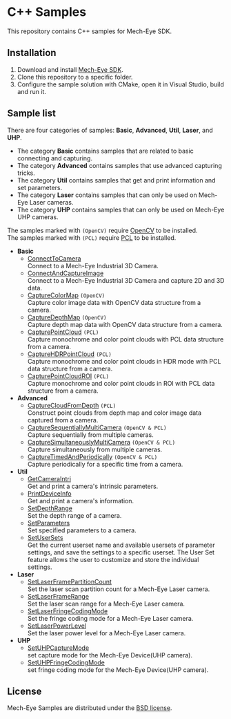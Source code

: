 # C++ Samples

This repository contains C++ samples for Mech-Eye SDK.

## Installation

1. Download and install [Mech-Eye SDK](https://www.mech-mind.com/download/camera-sdk.html).
2. Clone this repository to a specific folder.
3. Configure the sample solution with CMake, open it in Visual Studio, build and run it.

## Sample list

There are four categories of samples: **Basic**, **Advanced**, **Util**, **Laser**, and **UHP**.  

- The category **Basic** contains samples that are related to basic connecting and capturing.  
- The category **Advanced** contains samples that use advanced capturing tricks.  
- The category **Util** contains samples that get and print information and set parameters.  
- The category **Laser** contains samples that can only be used on Mech-Eye Laser cameras. 
- The category **UHP** contains samples that can only be used on Mech-Eye UHP cameras. 

The samples marked with `(OpenCV)` require [OpenCV](https://opencv.org/releases/) to be installed.  
The samples marked with `(PCL)` require [PCL](https://github.com/PointCloudLibrary/pcl/releases) to be installed.

- **Basic**
  - [ConnectToCamera](https://github.com/MechMindRobotics/mecheye_cpp_samples/tree/master/source/Basic/ConnectToCamera)  
    Connect to a Mech-Eye Industrial 3D Camera.
  - [ConnectAndCaptureImage](https://github.com/MechMindRobotics/mecheye_cpp_samples/tree/master/source/Basic/ConnectAndCaptureImage)  
    Connect to a Mech-Eye Industrial 3D Camera and capture 2D and 3D data.
  - [CaptureColorMap](https://github.com/MechMindRobotics/mecheye_cpp_samples/tree/master/source/Basic/CaptureColorMap) `(OpenCV)`  
    Capture color image data with OpenCV data structure from a camera.
  - [CaptureDepthMap](https://github.com/MechMindRobotics/mecheye_cpp_samples/tree/master/source/Basic/CaptureDepthMap) `(OpenCV)`  
    Capture depth map data with OpenCV data structure from a camera.
  - [CapturePointCloud](https://github.com/MechMindRobotics/mecheye_cpp_samples/tree/master/source/Basic/CapturePointCloud) `(PCL)`  
    Capture monochrome and color point clouds with PCL data structure from a camera.
  - [CaptureHDRPointCloud](https://github.com/MechMindRobotics/mecheye_cpp_samples/tree/master/source/Basic/CaptureHDRPointCloud) `(PCL)`  
    Capture monochrome and color point clouds in HDR mode with PCL data structure from a camera.
  - [CapturePointCloudROI](https://github.com/MechMindRobotics/mecheye_cpp_samples/tree/master/source/Basic/CapturePointCloudROI) `(PCL)`  
    Capture monochrome and color point clouds in ROI with PCL data structure from a camera.
- **Advanced**
  - [CaptureCloudFromDepth](https://github.com/MechMindRobotics/mecheye_cpp_samples/tree/master/source/Advanced/CaptureCloudFromDepth) `(PCL)`  
    Construct point clouds from depth map and color image data captured from a camera.
  - [CaptureSequentiallyMultiCamera](https://github.com/MechMindRobotics/mecheye_cpp_samples/tree/master/source/Advanced/CaptureSequentiallyMultiCamera) `(OpenCV & PCL)`  
    Capture sequentially from multiple cameras.
  - [CaptureSimultaneouslyMultiCamera](https://github.com/MechMindRobotics/mecheye_cpp_samples/tree/master/source/Advanced/CaptureSimultaneouslyMultiCamera) `(OpenCV & PCL)`  
    Capture simultaneously from multiple cameras.
  - [CaptureTimedAndPeriodically](https://github.com/MechMindRobotics/mecheye_cpp_samples/tree/master/source/Advanced/CaptureTimedAndPeriodically) `(OpenCV & PCL)`  
    Capture periodically for a specific time from a camera.
- **Util**
  - [GetCameraIntri](https://github.com/MechMindRobotics/mecheye_cpp_samples/tree/master/source/Util/GetCameraIntri)  
    Get and print a camera's intrinsic parameters.
  - [PrintDeviceInfo](https://github.com/MechMindRobotics/mecheye_cpp_samples/tree/master/source/Util/PrintDeviceInfo)  
    Get and print a camera's information.
  - [SetDepthRange](https://github.com/MechMindRobotics/mecheye_cpp_samples/tree/master/source/Util/SetDepthRange)  
    Set the depth range of a camera.
  - [SetParameters](https://github.com/MechMindRobotics/mecheye_cpp_samples/tree/master/source/Util/SetParameters)  
    Set specified parameters to a camera.
  - [SetUserSets](https://github.com/MechMindRobotics/mecheye_cpp_samples/tree/master/source/Util/SetUserSets)  
    Get the current userset name and available usersets of parameter settings, and save the settings to a specific userset. The User Set feature allows the user to customize and store the individual settings.
- **Laser**
  - [SetLaserFramePartitionCount](https://github.com/MechMindRobotics/mecheye_cpp_samples/tree/master/source/Laser/SetLaserFramePartitionCount)  
    Set the laser scan partition count for a Mech-Eye Laser camera.
  - [SetLaserFrameRange](https://github.com/MechMindRobotics/mecheye_cpp_samples/tree/master/source/Laser/SetLaserFrameRange)  
    Set the laser scan range for a Mech-Eye Laser camera.
  - [SetLaserFringeCodingMode](https://github.com/MechMindRobotics/mecheye_cpp_samples/tree/master/source/Laser/SetLaserFringeCodingMode)  
    Set the fringe coding mode for a Mech-Eye Laser camera.
  - [SetLaserPowerLevel](https://github.com/MechMindRobotics/mecheye_cpp_samples/tree/master/source/Laser/SetLaserPowerLevel)  
    Set the laser power level for a Mech-Eye Laser camera.
- **UHP**
  - [SetUHPCaptureMode](https://github.com/MechMindRobotics/mecheye_cpp_samples/tree/master/source/UHP/SetUHPCaptureMode)  
    set capture mode for the Mech-Eye Device(UHP camera).
  - [SetUHPFringeCodingMode](https://github.com/MechMindRobotics/mecheye_cpp_samples/tree/master/source/UHP/SetUHPFringeCodingMode)  
    set fringe coding mode for the Mech-Eye Device(UHP camera).

## License

Mech-Eye Samples are distributed under the [BSD license](https://github.com/MechMindRobotics/mecheye_cpp_samples/blob/master/LICENSE).
